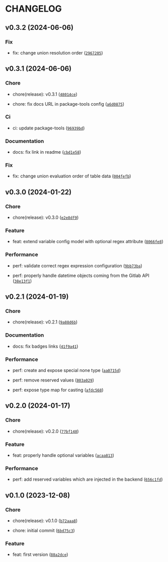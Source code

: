 # CHANGELOG



## v0.3.2 (2024-06-06)

### Fix

* fix: change union resolution order ([`2967205`](https://git.axelera.ai/ai-hw-team/pipewatch/pipewatch-lib/-/commit/29672052b487d0e006c5a07c0e0146a2988246a5))


## v0.3.1 (2024-06-06)

### Chore

* chore(release): v0.3.1 ([`48014ce`](https://git.axelera.ai/ai-hw-team/pipewatch/pipewatch-lib/-/commit/48014ced5acf5cffa3d756a9b19aade9695c3620))

* chore: fix docs URL in package-tools config ([`a6d0875`](https://git.axelera.ai/ai-hw-team/pipewatch/pipewatch-lib/-/commit/a6d0875276ddee585df9ba0b62d42cd08a70b951))

### Ci

* ci: update package-tools ([`96939bd`](https://git.axelera.ai/ai-hw-team/pipewatch/pipewatch-lib/-/commit/96939bd07413b3b0d1f1b486a2538469ea230913))

### Documentation

* docs: fix link in readme ([`cbd1e58`](https://git.axelera.ai/ai-hw-team/pipewatch/pipewatch-lib/-/commit/cbd1e58d6faecc6d05ecdd50b30779e6a1ed8658))

### Fix

* fix: change union evaluation order of table data ([`004fefb`](https://git.axelera.ai/ai-hw-team/pipewatch/pipewatch-lib/-/commit/004fefb0d4a12c89548797ee63b135dfb146e30d))


## v0.3.0 (2024-01-22)

### Chore

* chore(release): v0.3.0 ([`e2e8df9`](https://git.axelera.ai/ai-hw-team/pipewatch/pipewatch-lib/-/commit/e2e8df989031ed9e89dca87ee95a48cbe7b6e7b2))

### Feature

* feat: extend variable config model with optional regex attribute ([`8066fe8`](https://git.axelera.ai/ai-hw-team/pipewatch/pipewatch-lib/-/commit/8066fe8fd3d64a2b84107ccb1b1a083a15c05d37))

### Performance

* perf: validate correct regex expression configuration ([`9bb73ba`](https://git.axelera.ai/ai-hw-team/pipewatch/pipewatch-lib/-/commit/9bb73baad579d09f71f46e62eff7d67b954e6bb9))

* perf: properly handle datetime objects coming from the Gitlab API ([`38e13f1`](https://git.axelera.ai/ai-hw-team/pipewatch/pipewatch-lib/-/commit/38e13f1e0f859c532f38143016ae7199763dd632))


## v0.2.1 (2024-01-19)

### Chore

* chore(release): v0.2.1 ([`9a88d6b`](https://git.axelera.ai/ai-hw-team/pipewatch/pipewatch-lib/-/commit/9a88d6b87d2009d9a8141cd079e883f4155f6c59))

### Documentation

* docs: fix badges links ([`41f9a41`](https://git.axelera.ai/ai-hw-team/pipewatch/pipewatch-lib/-/commit/41f9a4155eff218fc4aa4379bc274a6b531d5d4f))

### Performance

* perf: create and expose special none type ([`aa0715d`](https://git.axelera.ai/ai-hw-team/pipewatch/pipewatch-lib/-/commit/aa0715dbfc38f907204426ffdb48fa7db1b02ba4))

* perf: remove reserved values ([`803a029`](https://git.axelera.ai/ai-hw-team/pipewatch/pipewatch-lib/-/commit/803a029e4cfc0f8ef9a0d411a3cafc738ba1d957))

* perf: expose type map for casting ([`afdc568`](https://git.axelera.ai/ai-hw-team/pipewatch/pipewatch-lib/-/commit/afdc56868b7fbe857d101adfae91e9e390192bd2))


## v0.2.0 (2024-01-17)

### Chore

* chore(release): v0.2.0 ([`77bf148`](https://git.axelera.ai/ai-hw-team/pipewatch/pipewatch-lib/-/commit/77bf14867dd943037c2b02538b3f35695647f5df))

### Feature

* feat: properly handle optional variables ([`acaa813`](https://git.axelera.ai/ai-hw-team/pipewatch/pipewatch-lib/-/commit/acaa81383f3bed21edde3ea2bca83d30de0403cb))

### Performance

* perf: add reserved variables which are injected in the backend ([`656c1fd`](https://git.axelera.ai/ai-hw-team/pipewatch/pipewatch-lib/-/commit/656c1fd67891e5fbe351c0fdaca8356d836c226e))


## v0.1.0 (2023-12-08)

### Chore

* chore(release): v0.1.0 ([`b72aaa8`](https://git.axelera.ai/ai-hw-team/pipewatch/pipewatch-lib/-/commit/b72aaa8fb7d2910375cb64601a99035c20abca51))

* chore: initial commit ([`6bd75c3`](https://git.axelera.ai/ai-hw-team/pipewatch/pipewatch-lib/-/commit/6bd75c3e14f0dba25f0521ae9a938f999e6ae32f))

### Feature

* feat: first version ([`88a2dce`](https://git.axelera.ai/ai-hw-team/pipewatch/pipewatch-lib/-/commit/88a2dcecdeda7b34a8eb10c85f74693510975b1d))
